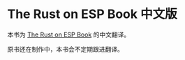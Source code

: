 # The Rust on ESP Book 中文版

本书为 [The Rust on ESP Book](https://esp-rs.github.io/book/) 的中文翻译。

原书还在制作中，本书会不定期跟进翻译。
